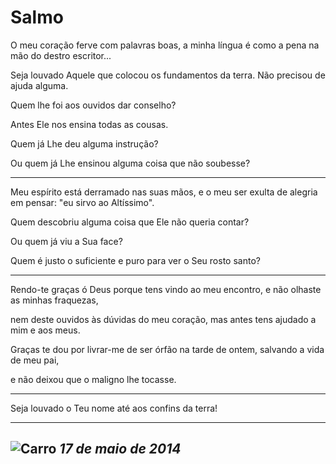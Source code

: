 # Salmo

O meu coração ferve com palavras boas, a minha língua é como a pena na mão do destro escritor...

Seja louvado Aquele que colocou os fundamentos da terra. Não precisou de ajuda alguma.

Quem lhe foi aos ouvidos dar conselho? 

Antes Ele nos ensina todas as cousas.

Quem já Lhe deu alguma instrução?

Ou quem já Lhe ensinou alguma coisa que não soubesse?

---

Meu espírito está derramado nas suas mãos, e o meu ser exulta de alegria em pensar: "eu sirvo ao Altíssimo".

Quem descobriu alguma coisa que Ele não queria contar? 

Ou quem já viu a Sua face? 

Quem é justo o suficiente e puro para ver o Seu rosto santo?

---

Rendo-te graças ó Deus porque tens vindo ao meu encontro, e não olhaste as minhas fraquezas, 

nem deste ouvidos às dúvidas do meu coração, mas antes tens ajudado a mim e aos meus. 

Graças te dou por livrar-me de ser órfão na tarde de ontem, salvando a vida de meu pai, 

e não deixou que o maligno lhe tocasse.

---

Seja louvado o Teu nome até aos confins da terra! 

---

![Carro](https://scontent.faqa2-1.fna.fbcdn.net/v/t31.0-8/10333812_478108192322028_4391265895364562386_o.jpg?_nc_cat=103&_nc_sid=2c4854&_nc_ohc=2LCz58Zn2D4AX8OBcmA&_nc_ht=scontent.faqa2-1.fna&oh=a56c7acf7f8ca0cc96cc0373d3f2183a&oe=5F2AA50D)
_17 de maio de 2014_
---
